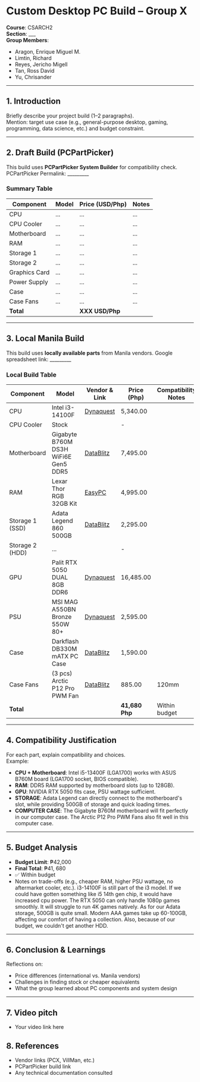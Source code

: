 # Custom Desktop PC Build – Group X

**Course**: CSARCH2  
**Section**: ___  
**Group Members**:  
- Aragon, Enrique Miguel M.
- Limtin, Richard  
- Reyes, Jericho Migell
- Tan, Ross David  
- Yu, Chrisander

---

## 1. Introduction
Briefly describe your project build (1–2 paragraphs).  
Mention: target use case (e.g., general-purpose desktop, gaming, programming, data science, etc.) and budget constraint.

---

## 2. Draft Build (PCPartPicker)
This build uses **PCPartPicker System Builder** for compatibility check. 
PCPartPicker Permalink: _________

### Summary Table 
| Component       | Model | Price (USD/Php) | Notes |
|-----------------|-------|-----------------|-------|
| CPU             | ...   | ...             | ...   |
| CPU Cooler      | ...   | ...             | ...   |
| Motherboard     | ...   | ...             | ...   |
| RAM             | ...   | ...             | ...   |
| Storage 1       | ...   | ...             | ...   |
| Storage 2       | ...   | ...             | ...   |
| Graphics Card   | ...   | ...             | ...   |
| Power Supply    | ...   | ...             | ...   |
| Case            | ...   | ...             | ...   |
| Case Fans       | ...   | ...             | ...   |
| **Total**       |       | **XXX USD/Php**     |       |

---

## 3. Local Manila Build
This build uses **locally available parts** from Manila vendors.
Google spreadsheet link: _________  

### Local Build Table
| Component       | Model                               | Vendor & Link      | Price (Php)    | Compatibility Notes                  |
|-----------------|-------                              |--------------------|----------------|--------------------------------------|
| CPU             | Intel i3-14100F                     | [Dynaquest](https://dynaquestpc.com/products/intel-core-i3-14100f-12mb-up-to-4-50ghzlga-1700-processor)  | 5,340.00            |                                      |
| CPU Cooler      | Stock                               |                    | -            |                                      |
| Motherboard     | Gigabyte B760M DS3H WiFi6E Gen5 DDR5| [DataBlitz](https://ecommerce.datablitz.com.ph/products/gigabyte-b760m-ds3h-wifi6e-gen5-ddr5-intel-ultra-durable-motherboard)  | 7,495.00            |                                      |
| RAM             | Lexar Thor RGB 32GB Kit             | [EasyPC](https://easypc.com.ph/products/lexar-thor-rgb-ddr5-32gb-6000mhz-gaming-memory?srsltid=AfmBOoqUt495qeqWePYjocHmOXrUTsiVlfxfILEiNcPCi0vaH82RKssy)     | 4,995.00            |                                      |
| Storage 1 (SSD) | Adata Legend 860 500GB              | [DataBlitz](https://ecommerce.datablitz.com.ph/products/adata-legend-860-500gb-pcie-gen4-x4-m-2-2280-internal-ssd-sleg-860-500gcs)  | 2,295.00            |                                      |
| Storage 2 (HDD) | ...                                 |                    | -            |                                      |
| GPU             | Palit RTX 5050 DUAL 8GB DDR6        | [Dynaquest](https://dynaquestpc.com/collections/graphics-card/products/palit-rtx-5050-dual-8gb-gddr6-graphics-card-ne65050019p1-gb2070d)  | 16,485.00            |                                      |
| PSU             | MSI MAG A550BN Bronze 550W 80+      | [Dynaquest](https://dynaquestpc.com/collections/components-power-supply-500-650-watts/products/msi-mag-a550bn-bronze-550w-80-power-supply)  | 2,595.00            |                                      |
| Case            | Darkflash DB330M mATX PC Case       | [DataBlitz](https://ecommerce.datablitz.com.ph/products/darkflash-db330m-m-atx-pc-case)  | 1,590.00            |                                      |
| Case Fans       | (3 pcs) Arctic P12 Pro PWM Fan      | [DataBlitz](https://ecommerce.datablitz.com.ph/collections/chasis-fan/products/arctic-p12-pro-single-pack-120mm-pwm-fan-with-cable-splitter-black-acfan00305a)  | 885.00            | 120mm                                |
| **Total**       |                                     |                    | **41,680 Php** | Within budget                        |

---

## 4. Compatibility Justification
For each part, explain compatibility and choices.  
Example:  
- **CPU + Motherboard**: Intel i5-13400F (LGA1700) works with ASUS B760M board (LGA1700 socket, BIOS compatible).  
- **RAM**: DDR5 RAM supported by motherboard slots (up to 128GB).  
- **GPU**: NVIDIA RTX 5050 fits case, PSU wattage sufficient.  
- **STORAGE**: Adata Legend can directly connect to the motherboard's slot, while providing 500GB of storage and quick loading times.
- **COMPUTER CASE**: The Gigabyte B760M motherboard will fit perfectly in our computer case. The Arctic P12 Pro PWM Fans also fit well in this computer case.
---

## 5. Budget Analysis
- **Budget Limit**: ₱42,000  
- **Final Total**: ₱41, 680  
- ✅ Within budget 
- Notes on trade-offs (e.g., cheaper RAM, higher PSU wattage, no aftermarket cooler, etc.).
i3-14100F is still part of the i3 model. If we could have gotten something like i5 14th gen chip, it would have increased cpu power.
The RTX 5050 can only handle 1080p games smoothly. It will struggle to run 4K games natively.
As for our Adata storage, 500GB is quite small. Modern AAA games take up 60-100GB, affecting our comfort of having a collection.
Also, because of our budget, we couldn't get another HDD.


---

## 6. Conclusion & Learnings
Reflections on:  
- Price differences (international vs. Manila vendors)  
- Challenges in finding stock or cheaper equivalents  
- What the group learned about PC components and system design  

---
## 7. Video pitch
- Your video link here  

## 8. References

- Vendor links (PCX, VillMan, etc.)  
- PCPartPicker build link  
- Any technical documentation consulted  









